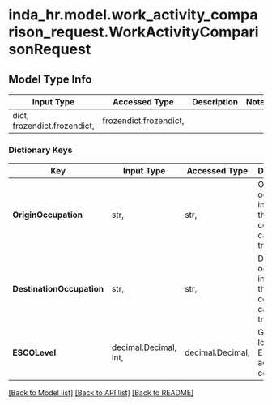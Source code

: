 # inda_hr.model.work_activity_comparison_request.WorkActivityComparisonRequest

## Model Type Info
Input Type | Accessed Type | Description | Notes
------------ | ------------- | ------------- | -------------
dict, frozendict.frozendict,  | frozendict.frozendict,  |  | 

### Dictionary Keys
Key | Input Type | Accessed Type | Description | Notes
------------ | ------------- | ------------- | ------------- | -------------
**OriginOccupation** | str,  | str,  | Origin occupation involved in the considered career transition. | 
**DestinationOccupation** | str,  | str,  | Destination occupation involved in the considered career transition. | 
**ESCOLevel** | decimal.Decimal, int,  | decimal.Decimal,  | Granularity level of ESCO work activities to consider. | 

[[Back to Model list]](../../README.md#documentation-for-models) [[Back to API list]](../../README.md#documentation-for-api-endpoints) [[Back to README]](../../README.md)

